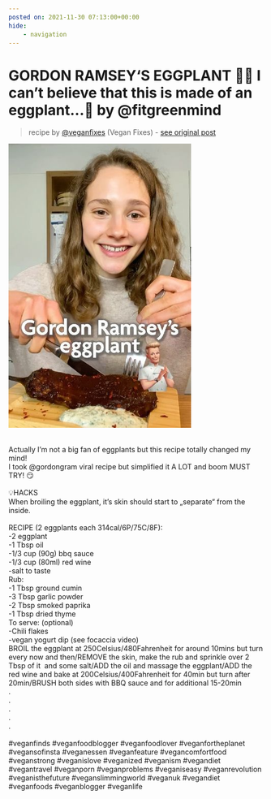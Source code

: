 ```yaml
---
posted on: 2021-11-30 07:13:00+00:00
hide:
    - navigation
---
```


# GORDON RAMSEY‘S EGGPLANT 👩‍🍳 I can’t believe that this is made of an eggplant...🤯 by @fitgreenmind  

> recipe by [@veganfixes](https://www.instagram.com/veganfixes/) 
(Vegan Fixes) - [see original post](https://instagram.com/p/CW5CQY-JJtZ)

![](../img/veganfixes_30-11-2021_0711.png)

\
Actually I’m not a big fan of eggplants but this recipe totally changed my mind! \
I took @gordongram viral recipe but simplified it A LOT and boom MUST TRY! 😏 \
\
💡HACKS\
When broiling the eggplant, it’s skin should start to „separate“ from the inside. \
\
RECIPE (2 eggplants each 314cal/6P/75C/8F):\
-2 eggplant\
-1 Tbsp oil\
-1/3 cup (90g) bbq sauce\
-1/3 cup (80ml) red wine\
-salt to taste\
Rub:\
-1 Tbsp ground cumin\
-3 Tbsp garlic powder\
-2 Tbsp smoked paprika\
-1 Tbsp dried thyme\
To serve: (optional)\
-Chili flakes\
-vegan yogurt dip (see focaccia video)\
BROIL the eggplant at 250Celsius/480Fahrenheit for around 10mins but turn every now and then/REMOVE the skin, make the rub and sprinkle over 2 Tbsp of it  and some salt/ADD the oil and massage the eggplant/ADD the red wine and bake at 200Celsius/400Fahrenheit for 40min but turn after 20min/BRUSH both sides with BBQ sauce and for additional 15-20min\
.\
.\
.\
.\
. \
\
\#veganfinds \#veganfoodblogger \#veganfoodlover \#veganfortheplanet \#vegansofinsta \#veganessen \#veganfeature \#vegancomfortfood \#veganstrong \#veganislove \#veganized \#veganism \#vegandiet \#vegantravel \#veganporn \#veganproblems \#veganiseasy \#veganrevolution \#veganisthefuture \#veganslimmingworld \#veganuk \#vegandiet \#veganfoods \#veganblogger \#veganlife 